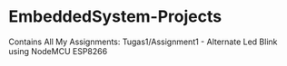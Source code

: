 # EmbeddedSystem-Projects
Contains All My Assignments:
Tugas1/Assignment1 - Alternate Led Blink using NodeMCU ESP8266
